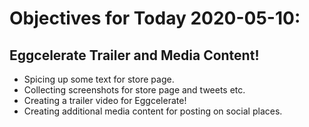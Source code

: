 # Objectives for Today 2020-05-10:

## Eggcelerate Trailer and Media Content!

- Spicing up some text for store page.
- Collecting screenshots for store page and tweets etc.
- Creating a trailer video for Eggcelerate!
- Creating additional media content for posting on social places.
